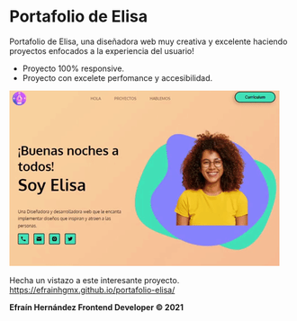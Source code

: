 # Portafolio de Elisa
Portafolio de Elisa, una diseñadora web muy creativa y excelente haciendo proyectos enfocados a la experiencia del usuario!

- Proyecto 100% responsive.
- Proyecto con excelete perfomance y accesibilidad.


![Proyecto Elisa](./assets/img/readme.gif)

Hecha un vistazo a este interesante proyecto.
https://efrainhgmx.github.io/portafolio-elisa/

**Efraín Hernández Frontend Developer &COPY; 2021**
